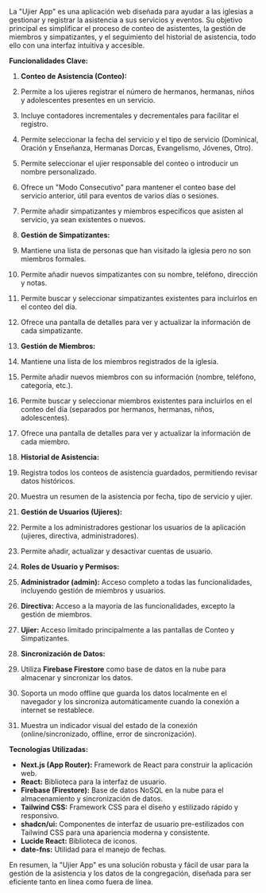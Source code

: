 La "Ujier App" es una aplicación web diseñada para ayudar a las iglesias a gestionar y registrar la asistencia a sus servicios y eventos. Su objetivo principal es simplificar el proceso de conteo de asistentes, la gestión de miembros y simpatizantes, y el seguimiento del historial de asistencia, todo ello con una interfaz intuitiva y accesible.

**Funcionalidades Clave:**

1. **Conteo de Asistencia (Conteo):**

1. Permite a los ujieres registrar el número de hermanos, hermanas, niños y adolescentes presentes en un servicio.
2. Incluye contadores incrementales y decrementales para facilitar el registro.
3. Permite seleccionar la fecha del servicio y el tipo de servicio (Dominical, Oración y Enseñanza, Hermanas Dorcas, Evangelismo, Jóvenes, Otro).
4. Permite seleccionar el ujier responsable del conteo o introducir un nombre personalizado.
5. Ofrece un "Modo Consecutivo" para mantener el conteo base del servicio anterior, útil para eventos de varios días o sesiones.
6. Permite añadir simpatizantes y miembros específicos que asisten al servicio, ya sean existentes o nuevos.



2. **Gestión de Simpatizantes:**

1. Mantiene una lista de personas que han visitado la iglesia pero no son miembros formales.
2. Permite añadir nuevos simpatizantes con su nombre, teléfono, dirección y notas.
3. Permite buscar y seleccionar simpatizantes existentes para incluirlos en el conteo del día.
4. Ofrece una pantalla de detalles para ver y actualizar la información de cada simpatizante.



3. **Gestión de Miembros:**

1. Mantiene una lista de los miembros registrados de la iglesia.
2. Permite añadir nuevos miembros con su información (nombre, teléfono, categoría, etc.).
3. Permite buscar y seleccionar miembros existentes para incluirlos en el conteo del día (separados por hermanos, hermanas, niños, adolescentes).
4. Ofrece una pantalla de detalles para ver y actualizar la información de cada miembro.



4. **Historial de Asistencia:**

1. Registra todos los conteos de asistencia guardados, permitiendo revisar datos históricos.
2. Muestra un resumen de la asistencia por fecha, tipo de servicio y ujier.



5. **Gestión de Usuarios (Ujieres):**

1. Permite a los administradores gestionar los usuarios de la aplicación (ujieres, directiva, administradores).
2. Permite añadir, actualizar y desactivar cuentas de usuario.



6. **Roles de Usuario y Permisos:**

1. **Administrador (admin):** Acceso completo a todas las funcionalidades, incluyendo gestión de miembros y usuarios.
2. **Directiva:** Acceso a la mayoría de las funcionalidades, excepto la gestión de miembros.
3. **Ujier:** Acceso limitado principalmente a las pantallas de Conteo y Simpatizantes.



7. **Sincronización de Datos:**

1. Utiliza **Firebase Firestore** como base de datos en la nube para almacenar y sincronizar los datos.
2. Soporta un modo offline que guarda los datos localmente en el navegador y los sincroniza automáticamente cuando la conexión a internet se restablece.
3. Muestra un indicador visual del estado de la conexión (online/sincronizado, offline, error de sincronización).





**Tecnologías Utilizadas:**

- **Next.js (App Router):** Framework de React para construir la aplicación web.
- **React:** Biblioteca para la interfaz de usuario.
- **Firebase (Firestore):** Base de datos NoSQL en la nube para el almacenamiento y sincronización de datos.
- **Tailwind CSS:** Framework CSS para el diseño y estilizado rápido y responsivo.
- **shadcn/ui:** Componentes de interfaz de usuario pre-estilizados con Tailwind CSS para una apariencia moderna y consistente.
- **Lucide React:** Biblioteca de iconos.
- **date-fns:** Utilidad para el manejo de fechas.


En resumen, la "Ujier App" es una solución robusta y fácil de usar para la gestión de la asistencia y los datos de la congregación, diseñada para ser eficiente tanto en línea como fuera de línea.
